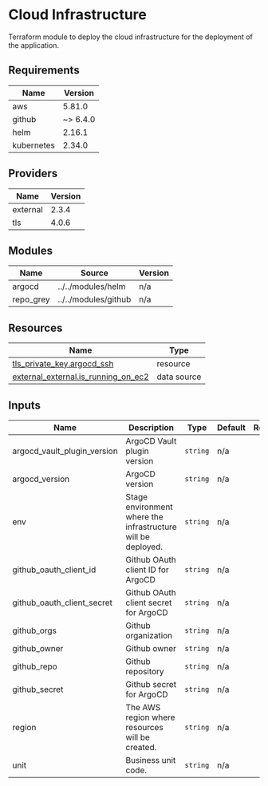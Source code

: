 # Cloud Infrastructure

Terraform module to deploy the cloud infrastructure for the deployment of the application.

<!-- BEGIN_TF_DOCS -->
## Requirements

| Name | Version |
|------|---------|
| aws | 5.81.0 |
| github | ~> 6.4.0 |
| helm | 2.16.1 |
| kubernetes | 2.34.0 |

## Providers

| Name | Version |
|------|---------|
| external | 2.3.4 |
| tls | 4.0.6 |

## Modules

| Name | Source | Version |
|------|--------|---------|
| argocd | ../../modules/helm | n/a |
| repo\_grey | ../../modules/github | n/a |

## Resources

| Name | Type |
|------|------|
| [tls_private_key.argocd_ssh](https://registry.terraform.io/providers/hashicorp/tls/latest/docs/resources/private_key) | resource |
| [external_external.is_running_on_ec2](https://registry.terraform.io/providers/hashicorp/external/latest/docs/data-sources/external) | data source |

## Inputs

| Name | Description | Type | Default | Required |
|------|-------------|------|---------|:--------:|
| argocd\_vault\_plugin\_version | ArgoCD Vault plugin version | `string` | n/a | yes |
| argocd\_version | ArgoCD version | `string` | n/a | yes |
| env | Stage environment where the infrastructure will be deployed. | `string` | n/a | yes |
| github\_oauth\_client\_id | Github OAuth client ID for ArgoCD | `string` | n/a | yes |
| github\_oauth\_client\_secret | Github OAuth client secret for ArgoCD | `string` | n/a | yes |
| github\_orgs | Github organization | `string` | n/a | yes |
| github\_owner | Github owner | `string` | n/a | yes |
| github\_repo | Github repository | `string` | n/a | yes |
| github\_secret | Github secret for ArgoCD | `string` | n/a | yes |
| region | The AWS region where resources will be created. | `string` | n/a | yes |
| unit | Business unit code. | `string` | n/a | yes |
<!-- END_TF_DOCS -->